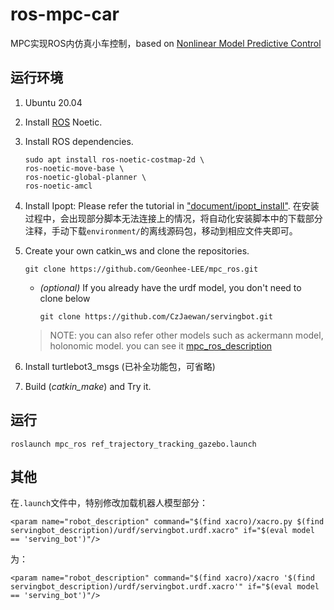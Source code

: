 # ros-mpc-car
MPC实现ROS内仿真小车控制，based on [Nonlinear Model Predictive Control](https://github.com/Geonhee-LEE/mpc_ros)

## 运行环境
1. Ubuntu 20.04

2. Install [ROS](http://wiki.ros.org/) Noetic.

3. Install ROS dependencies.

   ```
   sudo apt install ros-noetic-costmap-2d \
   ros-noetic-move-base \
   ros-noetic-global-planner \
   ros-noetic-amcl
   ```

4. Install Ipopt: Please refer the tutorial in ["document/ipopt_install"](https://github.com/Geonhee-LEE/mpc_ros/tree/melodic/assets/document/ipopt_install).
   在安装过程中，会出现部分脚本无法连接上的情况，将自动化安装脚本中的下载部分注释，手动下载`environment/`的离线源码包，移动到相应文件夹即可。

5. Create your own catkin_ws and clone the repositories.

   ```
   git clone https://github.com/Geonhee-LEE/mpc_ros.git 
   ```

   - _(optional)_ If you already have the urdf model, you don't need to clone below  

     ```
     git clone https://github.com/CzJaewan/servingbot.git
     ```

   > NOTE: you can also refer other models such as ackermann model, holonomic model. you can see it [mpc_ros_description](https://github.com/Geonhee-LEE/mpc_ros_description)

6. Install turtlebot3_msgs (已补全功能包，可省略)

7. Build (_catkin_make_) and Try it.

## 运行
`roslaunch mpc_ros ref_trajectory_tracking_gazebo.launch`

## 其他
在`.launch`文件中，特别修改加载机器人模型部分：
```
<param name="robot_description" command="$(find xacro)/xacro.py $(find servingbot_description)/urdf/servingbot.urdf.xacro" if="$(eval model == 'serving_bot')"/>
```
为：
```
<param name="robot_description" command="$(find xacro)/xacro '$(find servingbot_description)/urdf/servingbot.urdf.xacro'" if="$(eval model == 'serving_bot')"/>
```
